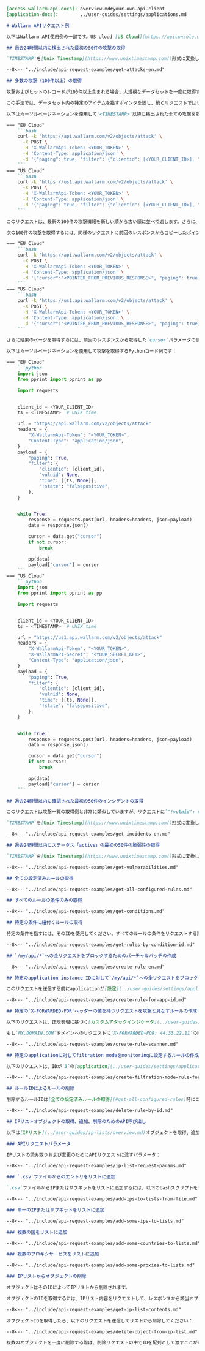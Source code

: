 ```markdown
[access-wallarm-api-docs]: overview.md#your-own-api-client
[application-docs]:        ../user-guides/settings/applications.md

# Wallarm APIリクエスト例

以下はWallarm API使用例の一部です。US cloud [US Cloud](https://apiconsole.us1.wallarm.com/)またはEU cloud [EU Cloud](https://apiconsole.eu1.wallarm.com/)向けのAPI Reference UIよりコード例を生成することもできます。経験豊富なユーザーはブラウザのDeveloper console（「Network」タブ）を使用して、WallarmアカウントのUIがpublic APIよりデータを取得する際にどのAPIエンドポイントとリクエストが使用されているかを迅速に確認することができます。Developer consoleの起動方法についての詳細は、公式ブラウザドキュメント（[Safari](https://support.apple.com/guide/safari/use-the-developer-tools-in-the-develop-menu-sfri20948/mac)、[Chrome](https://developers.google.com/web/tools/chrome-devtools/)、[Firefox](https://developer.mozilla.org/en-US/docs/Tools)、[Vivaldi](https://help.vivaldi.com/article/developer-tools/)）をご参照ください。

## 過去24時間以内に検出された最初の50件の攻撃の取得

`TIMESTAMP`を[Unix Timestamp](https://www.unixtimestamp.com/)形式に変換した24時間前の日付に置き換えてください。

--8<-- "../include/api-request-examples/get-attacks-en.md"

## 多数の攻撃（100件以上）の取得

攻撃およびヒットのレコードが100件以上含まれる場合、大規模なデータセットを一度に取得するのではなく、より小さな部分に分けて取得する方がパフォーマンスの最適化に有効です。該当するWallarm APIエンドポイントは100件ずつのカーソルベースのページネーションに対応しています。

この手法では、データセット内の特定のアイテムを指すポインタを返し、続くリクエストではサーバーがそのポインタ以降の結果を返す形となります。カーソルページネーションを有効にするには、リクエストパラメータに`"paging": true`を含めてください。

以下はカーソルページネーションを使用して`<TIMESTAMP>`以降に検出された全ての攻撃を取得するAPI呼び出しの例です：

=== "EU Cloud"
    ```bash
    curl -k 'https://api.wallarm.com/v2/objects/attack' \
      -X POST \
      -H 'X-WallarmApi-Token: <YOUR_TOKEN>' \
      -H 'Content-Type: application/json' \
      -d '{"paging": true, "filter": {"clientid": [<YOUR_CLIENT_ID>], "vulnid": null, "time": [[<TIMESTAMP>, null]], "!state": "falsepositive"}}'
    ```
=== "US Cloud"
    ```bash
    curl -k 'https://us1.api.wallarm.com/v2/objects/attack' \
      -X POST \
      -H 'X-WallarmApi-Token: <YOUR_TOKEN>' \
      -H 'Content-Type: application/json' \
      -d '{"paging": true, "filter": {"clientid": [<YOUR_CLIENT_ID>], "vulnid": null, "time": [[<TIMESTAMP>, null]], "!state": "falsepositive"}}'
    ```

このリクエストは、最新の100件の攻撃情報を新しい順から古い順に並べて返します。さらに、レスポンスには次の100件の攻撃の取得開始位置を示す`cursor`パラメータが含まれています。

次の100件の攻撃を取得するには、同様のリクエストに前回のレスポンスからコピーしたポインタ値を持つ`cursor`パラメータを追加してください。例えば：

=== "EU Cloud"
    ```bash
    curl -k 'https://api.wallarm.com/v2/objects/attack' \
      -X POST \
      -H 'X-WallarmApi-Token: <YOUR_TOKEN>' \
      -H 'Content-Type: application/json' \
      -d '{"cursor":"<POINTER_FROM_PREVIOUS_RESPONSE>", "paging": true, "filter": {"clientid": [<YOUR_CLIENT_ID>], "vulnid": null, "time": [[<TIMESTAMP>, null]], "!state": "falsepositive"}}'
    ```
=== "US Cloud"
    ```bash
    curl -k 'https://us1.api.wallarm.com/v2/objects/attack' \
      -X POST \
      -H 'X-WallarmApi-Token: <YOUR_TOKEN>' \
      -H 'Content-Type: application/json' \
      -d '{"cursor":"<POINTER_FROM_PREVIOUS_RESPONSE>", "paging": true, "filter": {"clientid": [<YOUR_CLIENT_ID>], "vulnid": null, "time": [[<TIMESTAMP>, null]], "!state": "falsepositive"}}'
    ```

さらに結果のページを取得するには、前回のレスポンスから取得した`cursor`パラメータの値を含めたリクエストを実行してください。

以下はカーソルページネーションを使用して攻撃を取得するPythonコード例です：

=== "EU Cloud"
    ```python
    import json
    from pprint import pprint as pp

    import requests


    client_id = <YOUR_CLIENT_ID>
    ts = <TIMESTAMP>  # UNIX time

    url = "https://api.wallarm.com/v2/objects/attack"
    headers = {
        "X-WallarmApi-Token": "<YOUR_TOKEN>",
        "Content-Type": "application/json",
    }
    payload = {
        "paging": True,
        "filter": {
            "clientid": [client_id],
            "vulnid": None,
            "time": [[ts, None]],
            "!state": "falsepositive",
        },
    }


    while True:
        response = requests.post(url, headers=headers, json=payload)
        data = response.json()

        cursor = data.get("cursor")
        if not cursor:
            break

        pp(data)
        payload["cursor"] = cursor
    ```
=== "US Cloud"
    ```python
    import json
    from pprint import pprint as pp

    import requests


    client_id = <YOUR_CLIENT_ID>
    ts = <TIMESTAMP>  # UNIX time

    url = "https://us1.api.wallarm.com/v2/objects/attack"
    headers = {
        "X-WallarmApi-Token": "<YOUR_TOKEN>",
        "X-WallarmAPI-Secret": "<YOUR_SECRET_KEY>",
        "Content-Type": "application/json",
    }
    payload = {
        "paging": True,
        "filter": {
            "clientid": [client_id],
            "vulnid": None,
            "time": [[ts, None]],
            "!state": "falsepositive",
        },
    }


    while True:
        response = requests.post(url, headers=headers, json=payload)
        data = response.json()

        cursor = data.get("cursor")
        if not cursor:
            break

        pp(data)
        payload["cursor"] = cursor
    ```

## 過去24時間以内に確認された最初の50件のインシデントの取得

このリクエストは攻撃一覧の取得例と非常に類似していますが、リクエストに`"!vulnid": null`が追加されています。この項目は、脆弱性IDが指定されていない全ての攻撃を無視するようAPIに指示し、これによりシステムは攻撃とインシデントを区別します。

`TIMESTAMP`を[Unix Timestamp](https://www.unixtimestamp.com/)形式に変換した24時間前の日付に置き換えてください。

--8<-- "../include/api-request-examples/get-incidents-en.md"

## 過去24時間以内にステータス「active」の最初の50件の脆弱性の取得

`TIMESTAMP`を[Unix Timestamp](https://www.unixtimestamp.com/)形式に変換した24時間前の日付に置き換えてください。

--8<-- "../include/api-request-examples/get-vulnerabilities.md"

## 全ての設定済みルールの取得

--8<-- "../include/api-request-examples/get-all-configured-rules.md"

## すべてのルールの条件のみの取得

--8<-- "../include/api-request-examples/get-conditions.md"

## 特定の条件に紐付くルールの取得

特定の条件を指すには、そのIDを使用してください。すべてのルールの条件をリクエストする際に取得できます（上記参照）。

--8<-- "../include/api-request-examples/get-rules-by-condition-id.md"

## `/my/api/*`への全リクエストをブロックするためのバーチャルパッチの作成

--8<-- "../include/api-request-examples/create-rule-en.md"

## 特定のapplication instance IDに対して`/my/api/*`への全リクエストをブロックするバーチャルパッチの作成

このリクエストを送信する前にapplicationが[設定](../user-guides/settings/applications.md)されている必要があります。`action.point[instance].value`に既存のapplicationのIDを指定してください。

--8<-- "../include/api-request-examples/create-rule-for-app-id.md"

## 特定の`X-FORWARDED-FOR`ヘッダーの値を持つリクエストを攻撃と見なすルールの作成

以下のリクエストは、正規表現に基づく[カスタムアタックインジケータ](../user-guides/rules/regex-rule.md) `^(~(44[.]33[.]22[.]11))$`を作成します。

もし`MY.DOMAIN.COM`ドメインへのリクエストに`X-FORWARDED-FOR: 44.33.22.11`のHTTPヘッダーが含まれている場合、Wallarmノードはこれらをスキャナー攻撃と見なし、該当する[filtration mode](../admin-en/configure-wallarm-mode.md)が設定されていれば攻撃をブロックします。

--8<-- "../include/api-request-examples/create-rule-scanner.md"

## 特定のapplicationに対してfiltration modeをmonitoringに設定するルールの作成

以下のリクエストは、IDが`3`の[application](../user-guides/settings/applications.md)向けに、ノードがトラフィックをフィルタリングする[ルールの作成](../admin-en/configure-wallarm-mode.md#endpoint-targeted-filtration-rules-in-wallarm-console)をmonitoringモードで実施します。

--8<-- "../include/api-request-examples/create-filtration-mode-rule-for-app.md"

## ルールIDによるルールの削除

削除するルールIDは[全ての設定済みルールの取得](#get-all-configured-rules)時にコピーできます。また、ルール作成リクエストのレスポンスパラメータ`id`にもルールIDが返されます。

--8<-- "../include/api-request-examples/delete-rule-by-id.md"

## IPリストオブジェクトの取得、追加、削除のためのAPI呼び出し

以下は[IPリスト](../user-guides/ip-lists/overview.md)オブジェクトを取得、追加、削除するAPI呼び出しの例です。

### APIリクエストパラメータ

IPリストの読み取りおよび変更のためにAPIリクエストに渡すパラメータ：

--8<-- "../include/api-request-examples/ip-list-request-params.md"

### `.csv`ファイルからのエントリをリストに追加

`.csv`ファイルからIPまたはサブネットをリストに追加するには、以下のbashスクリプトを使用してください：

--8<-- "../include/api-request-examples/add-ips-to-lists-from-file.md"

### 単一のIPまたはサブネットをリストに追加

--8<-- "../include/api-request-examples/add-some-ips-to-lists.md"

### 複数の国をリストに追加

--8<-- "../include/api-request-examples/add-some-countries-to-lists.md"

### 複数のプロキシサービスをリストに追加

--8<-- "../include/api-request-examples/add-some-proxies-to-lists.md"

### IPリストからオブジェクトの削除

オブジェクトはそのIDによってIPリストから削除されます。

オブジェクトのIDを取得するには、IPリスト内容をリクエストして、レスポンスから該当オブジェクトの`objects.id`をコピーしてください：

--8<-- "../include/api-request-examples/get-ip-list-contents.md"

オブジェクトIDを取得したら、以下のリクエストを送信してリストから削除してください：

--8<-- "../include/api-request-examples/delete-object-from-ip-list.md"

複数のオブジェクトを一度に削除する際は、削除リクエストの中でIDを配列として渡すことが可能です。
```